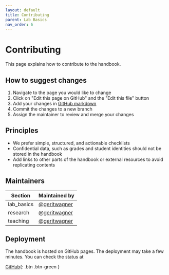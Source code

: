```yaml
---
layout: default
title: Contributing
parent: Lab Basics
nav_order: 6
---
```


# Contributing

This page explains how to contribute to the handbook.

## How to suggest changes

1. Navigate to the page you would like to change
2. Click on "Edit this page on GitHub" and the "Edit this file" button
3. Add your changes in [GitHub markdown](https://docs.github.com/de/get-started/writing-on-github/getting-started-with-writing-and-formatting-on-github/basic-writing-and-formatting-syntax)
4. Commit the changes to a new branch
5. Assign the maintainer to review and merge your changes

## Principles

- We prefer simple, structured, and actionable checklists
- Confidential data, such as grades and student identities should not be stored in the handbook
- Add links to other parts of the handbook or external resources to avoid replicating contents

<!-- 
Note: who is responsible
-->

<!--
{: .highlight }
A paragraph highlighted as a warning

[VC](https://vc.uni-bamberg.de/course/view.php?id=58270){: .btn .btn-blue }

## Contributing via git

```mermaid
gitGraph
    commit
    commit
    branch contribution
    checkout contribution
    commit
    commit
    checkout main
    merge contribution
    commit
    commit
    commit
```
-->

## Maintainers

| Section    | Maintained by |
|------------|---------------|
| lab_basics | [@geritwagner](https://github.com/geritwagner)  |
| research   | [@geritwagner](https://github.com/geritwagner)  |
| teaching   | [@geritwagner](https://github.com/geritwagner)  |

## Deployment

The handbook is hosted on GitHub pages. The deployment may take a few minutes. You can check the status at 

[GitHub](https://github.com/digital-work-lab/handbook/actions){: .btn .btn-green }

